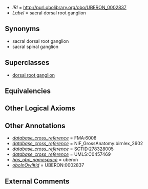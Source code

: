  * *IRI* = http://purl.obolibrary.org/obo/UBERON_0002837
 * *Label* = sacral dorsal root ganglion

## Synonyms

 * sacral dorsal root ganglion
 * sacral spinal ganglion

## Superclasses

 * [dorsal root ganglion](../../UBERON/44/UBERON_0000044.md)

## Equivalencies


## Other Logical Axioms


## Other Annotations

 * *[database_cross_reference](../../ef/oboInOwl#hasDbXref.md)* = FMA:6008
 * *[database_cross_reference](../../ef/oboInOwl#hasDbXref.md)* = NIF_GrossAnatomy:birnlex_2602
 * *[database_cross_reference](../../ef/oboInOwl#hasDbXref.md)* = SCTID:278328005
 * *[database_cross_reference](../../ef/oboInOwl#hasDbXref.md)* = UMLS:C0457469
 * *[has_obo_namespace](../../ce/oboInOwl#hasOBONamespace.md)* = uberon
 * *[oboInOwl#id](../../id/oboInOwl#id.md)* = UBERON:0002837

## External Comments

